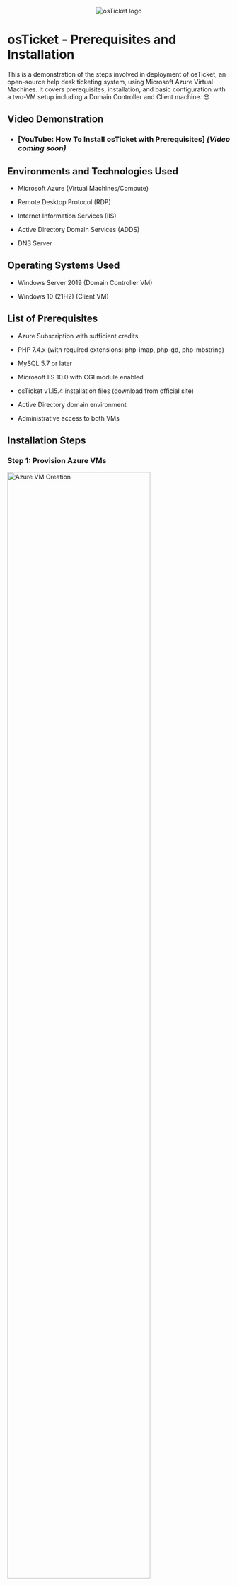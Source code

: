 <p align="center">
<img src="https://i.imgur.com/Clzj7Xs.png" alt="osTicket logo"/>
</p>

<h1>osTicket - Prerequisites and Installation</h1>
This is a demonstration of the steps involved in deployment of osTicket, an open-source help desk ticketing system, using Microsoft Azure Virtual Machines. It covers prerequisites, installation, and basic configuration with a two-VM setup including a Domain Controller and Client machine. 😎 <br />

<h2>Video Demonstration</h2>

- ### [YouTube: How To Install osTicket with Prerequisites] *(Video coming soon)*

<h2>Environments and Technologies Used</h2>

- Microsoft Azure (Virtual Machines/Compute)

- Remote Desktop Protocol (RDP)

- Internet Information Services (IIS)

- Active Directory Domain Services (ADDS)

- DNS Server

<h2>Operating Systems Used</h2>

- Windows Server 2019 (Domain Controller VM)

- Windows 10 (21H2) (Client VM)

<h2>List of Prerequisites</h2>

- Azure Subscription with sufficient credits

- PHP 7.4.x (with required extensions: php-imap, php-gd, php-mbstring)

- MySQL 5.7 or later

- Microsoft IIS 10.0 with CGI module enabled

- osTicket v1.15.4 installation files (download from official site)

- Active Directory domain environment

- Administrative access to both VMs

<h2>Installation Steps</h2>

<h3>Step 1: Provision Azure VMs</h3>
<p>
<a href="https://i.imgur.com/zCppQhb.png" target="_blank">
<img src="https://i.imgur.com/zCppQhb.png" height="80%" width="80%" alt="Azure VM Creation"/>
</a>
</p>
<p>

1. In Azure Portal, create two VMs:
   - "Domain-Controller" (Windows Server 2019)
   - "Client" (Windows 10 21H2)

2. Configure VMs with:
   - Public IP addresses
   - Network Security Group allowing RDP (port 3389)
   - Same Virtual Network for communication

3. Connect via RDP to both machines using their public IPs.
</p>
<br />

<h3>Step 2: Configure Domain Controller</h3>
<p>
<a href="https://i.imgur.com/i1e7OPR.png" target="_blank">
<img src="https://i.imgur.com/i1e7OPR.png" height="80%" width="80%" alt="AD DS Setup"/>
</a>
</p>
<p>

1. Install Active Directory Domain Services role on "Domain-Controller".

2. Promote to Domain Controller with a new forest (e.g., "osticket.local").

3. Configure DNS server settings.

4. Create user accounts for osTicket administration.
</p>
<br />

<h3>Step 3: Install and Configure osTicket on Client VM</h3>
<p>
<a href="https://i.imgur.com/C8FnB5Q.png" target="_blank">
<img src="https://i.imgur.com/C8FnB5Q.png" height="80%" width="80%" alt="osTicket Installation"/>
</a>
</p>
<p>

1. Install IIS with CGI support on "Client" VM.

2. Download and extract osTicket v1.15.4 to C:\inetpub\wwwroot\osticket.

3. Install PHP 7.4 and MySQL 5.7 using Web Platform Installer.

4. Configure PHP extensions in php.ini:
   - enable php_imap.dll, php_gd2.dll, php_mbstring.dll

5. Create a MySQL database and user for osTicket.

6. Run the osTicket installer (http://localhost/osticket/setup):
   - Enter database credentials
   - Set admin username and password

7. Join "Client" VM to the "osticket.local" domain.
</p>
<br />

<h3>Step 4: Test and Create Mock Tickets</h3>
<p>
1. Access osTicket via browser (http://localhost/osticket).

2. Log in as admin and configure:
   - Email settings
   - Ticket queues
   - Agent roles

3. Create and resolve sample tickets to verify functionality.

4. Validate DNS resolution from Domain Controller.
</p>
<br />

<h2>Notes</h2>

- This setup demonstrates a basic osTicket deployment in a domain environment.

- For production, secure with HTTPS and firewall rules.

- Project showcases skills in Azure, Windows Server administration, IIS, and helpdesk software configuration.

<h2>Next Steps</h2>

- Add screenshots of actual setup process (replace placeholder images).

- Document specific DNS settings used.
- Include sample ticket examples with resolutions.
